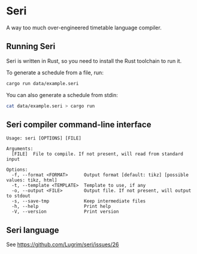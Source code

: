 # Seri

A way too much over-engineered timetable language compiler.

## Running Seri

Seri is written in Rust, so you need to install the Rust toolchain to run it.

To generate a schedule from a file, run:
```bash
cargo run data/example.seri
```

You can also generate a schedule from stdin:
```bash
cat data/example.seri > cargo run
```

## Seri compiler command-line interface

```
Usage: seri [OPTIONS] [FILE]

Arguments:
  [FILE]  File to compile. If not present, will read from standard input

Options:
  -f, --format <FORMAT>      Output format [default: tikz] [possible values: tikz, html]
  -t, --template <TEMPLATE>  Template to use, if any
  -o, --output <FILE>        Output file. If not present, will output to stdout
  -s, --save-tmp             Keep intermediate files
  -h, --help                 Print help
  -V, --version              Print version
```

## Seri language

See https://github.com/Lugrim/seri/issues/26
